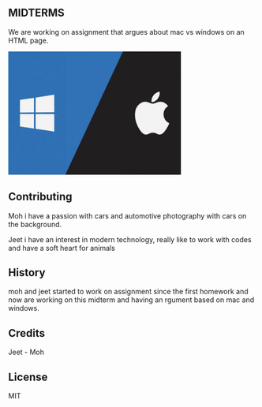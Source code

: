 ## MIDTERMS

We are working on assignment that argues about mac vs windows on an HTML page.

<img src="images/windowsvsmac.jpg" alt="Windows VS MACs" width="350" height="250">

## Contributing

Moh
i have a passion with cars and automotive photography with cars on the background.


Jeet
i have an interest in modern technology, really like to work with codes and have a soft heart for animals 


## History

moh and jeet started to work on assignment since the first homework and now are working on this midterm and having an rgument based on mac and windows.

## Credits

Jeet - Moh

## License

MIT
